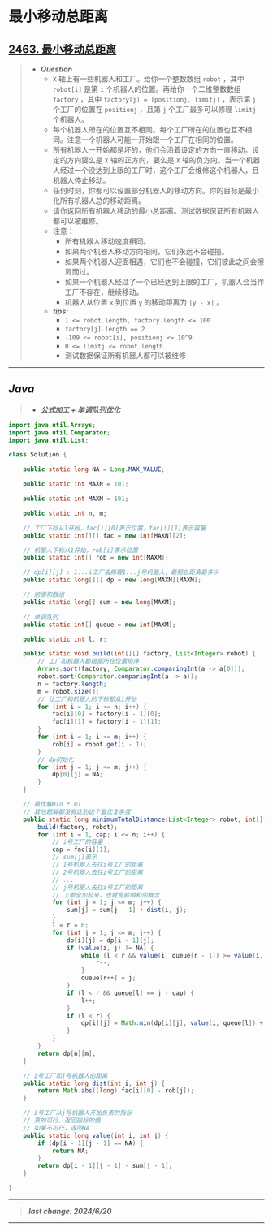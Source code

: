 # 最小移动总距离

## [2463. 最小移动总距离](https://leetcode.cn/problems/minimum-total-distance-traveled/)

> - ***Question***
>   - `X` 轴上有一些机器人和工厂。给你一个整数数组 `robot` ，其中 `robot[i]` 是第 `i` 个机器人的位置。再给你一个二维整数数组 `factory` ，其中 `factory[j] = [positionj, limitj]` ，表示第 `j` 个工厂的位置在 `positionj` ，且第 `j` 个工厂最多可以修理 `limitj` 个机器人。
>   - 每个机器人所在的位置互不相同。每个工厂所在的位置也互不相同。注意一个机器人可能一开始跟一个工厂在相同的位置。
>   - 所有机器人一开始都是坏的，他们会沿着设定的方向一直移动。设定的方向要么是 `X` 轴的正方向，要么是 `X` 轴的负方向。当一个机器人经过一个没达到上限的工厂时，这个工厂会维修这个机器人，且机器人停止移动。
>   - 任何时刻，你都可以设置部分机器人的移动方向。你的目标是最小化所有机器人总的移动距离。
>   - 请你返回所有机器人移动的最小总距离。测试数据保证所有机器人都可以被维修。
>   - 注意：
>     - 所有机器人移动速度相同。
>     - 如果两个机器人移动方向相同，它们永远不会碰撞。
>     - 如果两个机器人迎面相遇，它们也不会碰撞，它们彼此之间会擦肩而过。
>     - 如果一个机器人经过了一个已经达到上限的工厂，机器人会当作工厂不存在，继续移动。
>     - 机器人从位置 `x` 到位置 `y` 的移动距离为 `|y - x|` 。
>   - ***tips:***
>     - `1 <= robot.length, factory.length <= 100`
>     - `factory[j].length == 2`
>     - `-109 <= robot[i], positionj <= 10^9`
>     - `0 <= limitj <= robot.length`
>     - 测试数据保证所有机器人都可以被维修

---

## *Java*

> - ***公式加工 + 单调队列优化***

```java
import java.util.Arrays;
import java.util.Comparator;
import java.util.List;

class Solution {

    public static long NA = Long.MAX_VALUE;

    public static int MAXN = 101;

    public static int MAXM = 101;

    public static int n, m;

    // 工厂下标从1开始，fac[i][0]表示位置，fac[i][1]表示容量
    public static int[][] fac = new int[MAXN][2];

    // 机器人下标从1开始，rob[i]表示位置
    public static int[] rob = new int[MAXM];

    // dp[i][j] : 1...i工厂去修理1...j号机器人，最短总距离是多少
    public static long[][] dp = new long[MAXN][MAXM];

    // 前缀和数组
    public static long[] sum = new long[MAXM];

    // 单调队列
    public static int[] queue = new int[MAXM];

    public static int l, r;

    public static void build(int[][] factory, List<Integer> robot) {
        // 工厂和机器人都根据所在位置排序
        Arrays.sort(factory, Comparator.comparingInt(a -> a[0]));
        robot.sort(Comparator.comparingInt(a -> a));
        n = factory.length;
        m = robot.size();
        // 让工厂和机器人的下标都从1开始
        for (int i = 1; i <= n; i++) {
            fac[i][0] = factory[i - 1][0];
            fac[i][1] = factory[i - 1][1];
        }
        for (int i = 1; i <= m; i++) {
            rob[i] = robot.get(i - 1);
        }
        // dp初始化
        for (int j = 1; j <= m; j++) {
            dp[0][j] = NA;
        }
    }

    // 最优解O(n * m)
    // 其他题解都没有达到这个最优复杂度
    public static long minimumTotalDistance(List<Integer> robot, int[][] factory) {
        build(factory, robot);
        for (int i = 1, cap; i <= n; i++) {
            // i号工厂的容量
            cap = fac[i][1];
            // sum[j]表示
            // 1号机器人去往i号工厂的距离
            // 2号机器人去往i号工厂的距离
            // ...
            // j号机器人去往i号工厂的距离
            // 上面全加起来，也就是前缀和的概念
            for (int j = 1; j <= m; j++) {
                sum[j] = sum[j - 1] + dist(i, j);
            }
            l = r = 0;
            for (int j = 1; j <= m; j++) {
                dp[i][j] = dp[i - 1][j];
                if (value(i, j) != NA) {
                    while (l < r && value(i, queue[r - 1]) >= value(i, j)) {
                        r--;
                    }
                    queue[r++] = j;
                }
                if (l < r && queue[l] == j - cap) {
                    l++;
                }
                if (l < r) {
                    dp[i][j] = Math.min(dp[i][j], value(i, queue[l]) + sum[j]);
                }
            }
        }
        return dp[n][m];
    }

    // i号工厂和j号机器人的距离
    public static long dist(int i, int j) {
        return Math.abs((long) fac[i][0] - rob[j]);
    }

    // i号工厂从j号机器人开始负责的指标
    // 真的可行，返回指标的值
    // 如果不可行，返回NA
    public static long value(int i, int j) {
        if (dp[i - 1][j - 1] == NA) {
            return NA;
        }
        return dp[i - 1][j - 1] - sum[j - 1];
    }

}
```

---

> ***last change: 2024/6/20***

---

